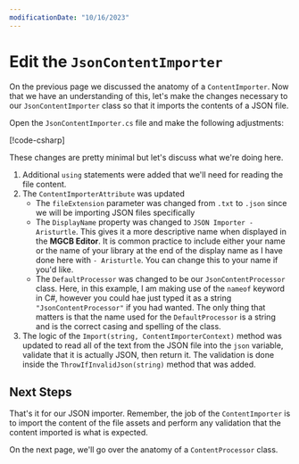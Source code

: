 ```yaml
---
modificationDate: "10/16/2023"
---
```


# Edit the `JsonContentImporter`
On the previous page we discussed the anatomy of a `ContentImporter`.  Now that we have an understanding of this, let's make the changes necessary to our `JsonContentImporter` class so that it imports the contents of a JSON file.

Open the `JsonContentImporter.cs` file and make the following adjustments:

[!code-csharp[](JsonContentImporter.cs?highlight=2-4,9,14-17,20-37)]

These changes are pretty minimal but let's discuss what we're doing here.

1. Additional `using` statements were added that we'll need for reading the file content.
2. The `ContentImporterAttribute` was updated
    - The `fileExtension` parameter was changed from `.txt` to `.json` since we will be importing JSON files specifically
    - The `DisplayName` property was changed to `JSON Importer - Aristurtle`.  This gives it a more descriptive name when displayed in the **MGCB Editor**.  It is common practice to include either your name or the name of your library at the end of the display name as I have done here with `- Aristurtle`.  You can change this to your name if you'd like.
    - The `DefaultProcessor` was changed to be our `JsonContentProcessor` class.  Here, in this example, I am making use of the `nameof` keyword in C#, however you could hae just typed it as a string `"JsonContentProcessor"` if you had wanted.  The only thing that matters is that the name used for the `DefaultProcessor` is a string and is the correct casing and spelling of the class.
3. The logic of the `Import(string, ContentImporterContext)` method was updated to read all of the text from the JSON file into the `json` variable, validate that it is actually JSON, then return it.  The validation is done inside the `ThrowIfInvalidJson(string)` method that was added.  

## Next Steps
That's it for our JSON importer.  Remember, the job of the `ContentImporter` is to import the content of the file assets and perform any validation that the content imported is what is expected.  

On the next page, we'll go over the anatomy of a `ContentProcessor` class.

